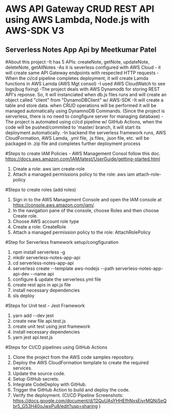 # AWS API Gateway CRUD REST API using AWS Lambda, Node.js with AWS-SDK V3

## Serverless Notes App Api by Meetkumar Patel

#About this project
-It has 5 APIs: createNote, getNote, updateNote, deleteNote, getAllNotes
-As it is severless configured with AWS Cloud - it will create same API Gateway endpoints with respected HTTP requests
-When the ci/cd pipeline completes deployment, it will create Lamda functions in AWS Lamda (AWS Mgt consol)
-I used AWS CloudWatch to see logs(bug fixing)
-The project deals with AWS Dynamodb for storing REST API's reponse. So, it will instanciated when db.js files runs and will create an object called "client" from "DynamoDBClient" w/ AWS-SDK
-It will create a table and store data. when CRUD operations will be performed it will be managed automatically using DynamnoDB Commands. (Since the project is serverless, there is no need to congfigure server for managing database)
-The project is automated using ci/cd pipeline w/ GitHub Actions, when the code will be pushed/commited to 'master/ branch, it will start its deployment automatically.
-In backend the serverless framework runs, AWS CloudFormation, AWS Lamda, .yml file, .js files, .json file, etc. will be packaged in .zip file and completes further deployment process

#Steps to create IAM Policies - AWS Management Consol
follow this doc. https://docs.aws.amazon.com/IAM/latest/UserGuide/getting-started.html
1. Create a role: aws iam create-role
2. Attach a managed permissions policy to the role: aws iam attach-role-policy

#Steps to create roles (add roles)
1. Sign in to the AWS Management Console and open the IAM console at https://console.aws.amazon.com/iam/.
2. In the navigation pane of the console, choose Roles and then choose Create role.
3. Choose AWS account role type
4. Create a role: CreateRole
5. Attach a managed permission policy to the role: AttachRolePolicy

#Step for   Serverless framework setup/congfiguration 
1. npm install serverless -g
2. mkdir serverless-notes-app-api 
3. cd serverless-notes-app-api
4. serverless create --template aws-nodejs --path serverless-notes-app-api-dev --name api
5. configure & update the serverless.yml file 
6. create rest apis in api.js file
7. install necessary dependencies 
8. sls deploy

#Steps for Unit test - Jest Framework
1. yarn add --dev jest
2. create new file api.test.js
3. create unit test using jest framework
4. install necessary dependencies
5. yarn jest api.test.js

#Steps for CI/CD pipelines using GitHub Actions
1. Clone the project from the AWS code samples repository.
2. Deploy the AWS CloudFormation template to create the required services.
3. Update the source code.
4. Setup GitHub secrets.
5. Integrate CodeDeploy with GitHub.
6. Trigger the GitHub Action to build and deploy the code.
7. Verify the deployment.
(CI/CD Pipeline Screenshots: https://docs.google.com/document/d/12QuUAsYHHEfhNxsEiyrMQNjSeQbr5_G53H40oJwxPu8/edit?usp=sharing )
